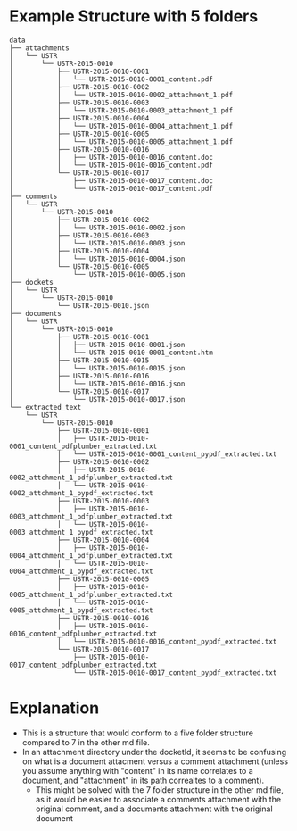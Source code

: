 # Example Structure with 5 folders

```
data
├── attachments
│   └── USTR
│       └── USTR-2015-0010
│           ├── USTR-2015-0010-0001
│           │   └── USTR-2015-0010-0001_content.pdf
│           ├── USTR-2015-0010-0002
│           │   └── USTR-2015-0010-0002_attachment_1.pdf
│           ├── USTR-2015-0010-0003
│           │   └── USTR-2015-0010-0003_attachment_1.pdf
│           ├── USTR-2015-0010-0004
│           │   └── USTR-2015-0010-0004_attachment_1.pdf
│           ├── USTR-2015-0010-0005
│           │   └── USTR-2015-0010-0005_attachment_1.pdf
│           ├── USTR-2015-0010-0016
│           │   ├── USTR-2015-0010-0016_content.doc
│           │   └── USTR-2015-0010-0016_content.pdf
│           └── USTR-2015-0010-0017
│               ├── USTR-2015-0010-0017_content.doc
│               └── USTR-2015-0010-0017_content.pdf
├── comments
│   └── USTR
│       └── USTR-2015-0010
│           ├── USTR-2015-0010-0002
│           │   └── USTR-2015-0010-0002.json
│           ├── USTR-2015-0010-0003
│           │   └── USTR-2015-0010-0003.json
│           ├── USTR-2015-0010-0004
│           │   └── USTR-2015-0010-0004.json
│           └── USTR-2015-0010-0005
│               └── USTR-2015-0010-0005.json
├── dockets
│   └── USTR
│       └── USTR-2015-0010
│           └── USTR-2015-0010.json
├── documents
│   └── USTR
│       └── USTR-2015-0010
│           ├── USTR-2015-0010-0001
│           │   ├── USTR-2015-0010-0001.json
│           │   └── USTR-2015-0010-0001_content.htm
│           ├── USTR-2015-0010-0015
│           │   └── USTR-2015-0010-0015.json
│           ├── USTR-2015-0010-0016
│           │   └── USTR-2015-0010-0016.json
│           └── USTR-2015-0010-0017
│               └── USTR-2015-0010-0017.json
└── extracted_text
    └── USTR
        └── USTR-2015-0010
            ├── USTR-2015-0010-0001
            │   ├── USTR-2015-0010-0001_content_pdfplumber_extracted.txt
            │   └── USTR-2015-0010-0001_content_pypdf_extracted.txt
            ├── USTR-2015-0010-0002
            │   ├── USTR-2015-0010-0002_attchment_1_pdfplumber_extracted.txt
            │   └── USTR-2015-0010-0002_attchment_1_pypdf_extracted.txt
            ├── USTR-2015-0010-0003
            │   ├── USTR-2015-0010-0003_attchment_1_pdfplumber_extracted.txt
            │   └── USTR-2015-0010-0003_attchment_1_pypdf_extracted.txt
            ├── USTR-2015-0010-0004
            │   ├── USTR-2015-0010-0004_attchment_1_pdfplumber_extracted.txt
            │   └── USTR-2015-0010-0004_attchment_1_pypdf_extracted.txt
            ├── USTR-2015-0010-0005
            │   ├── USTR-2015-0010-0005_attchment_1_pdfplumber_extracted.txt
            │   └── USTR-2015-0010-0005_attchment_1_pypdf_extracted.txt
            ├── USTR-2015-0010-0016
            │   ├── USTR-2015-0010-0016_content_pdfplumber_extracted.txt
            │   └── USTR-2015-0010-0016_content_pypdf_extracted.txt
            └── USTR-2015-0010-0017
                ├── USTR-2015-0010-0017_content_pdfplumber_extracted.txt
                └── USTR-2015-0010-0017_content_pypdf_extracted.txt
```

# Explanation

* This is a structure that would conform to a five folder structure compared to 7 in the other md file.
* In an attachment directory under the docketId, it seems to be confusing on what is a document attacment versus a comment attachment (unless you assume anything with "content" in its name correlates to a document, and "attachment" in its path correaltes to a comment).
	* This might be solved with the 7 folder structure in the other md file, as it would be easier to associate a comments attachment with the original comment, and a documents attachment with the original document
